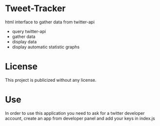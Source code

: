 # Tweet-Tracker

html interface to gather data from twitter-api

  - query twitter-api
  - gather data
  - display data
  - display automatic statistic graphs
  
# License
This project is publicized without any license.

# Use
In order to use this application you need to ask for a twitter developer account, create an app from developer panel and add your keys in index.js
